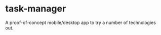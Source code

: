 task-manager
============

A proof-of-concept mobile/desktop app to try a number of technologies out.
